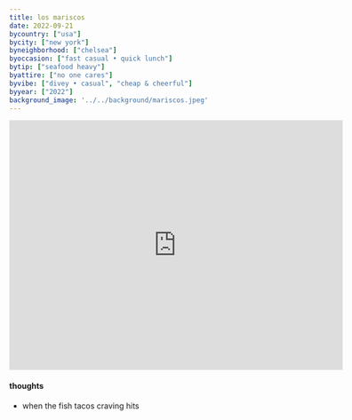 ```yaml
---
title: los mariscos
date: 2022-09-21
bycountry: ["usa"]
bycity: ["new york"]
byneighborhood: ["chelsea"]
byoccasion: ["fast casual • quick lunch"]
bytip: ["seafood heavy"]
byattire: ["no one cares"]
byvibe: ["divey • casual", "cheap & cheerful"]
byyear: ["2022"]
background_image: '../../background/mariscos.jpeg'
---
```


<iframe src="https://www.google.com/maps/embed?pb=!1m18!1m12!1m3!1d3022.9018457202123!2d-74.00836618810344!3d40.742185271269776!2m3!1f0!2f0!3f0!3m2!1i1024!2i768!4f13.1!3m3!1m2!1s0x89c259bf68f0e5f9%3A0xfe6d36e788729964!2sLOS%20MARISCOS!5e0!3m2!1sen!2sus!4v1706666282854!5m2!1sen!2sus" width="600" height="450" style="border:0;" allowfullscreen="" loading="lazy" referrerpolicy="no-referrer-when-downgrade"></iframe>

#### thoughts
* when the fish tacos craving hits